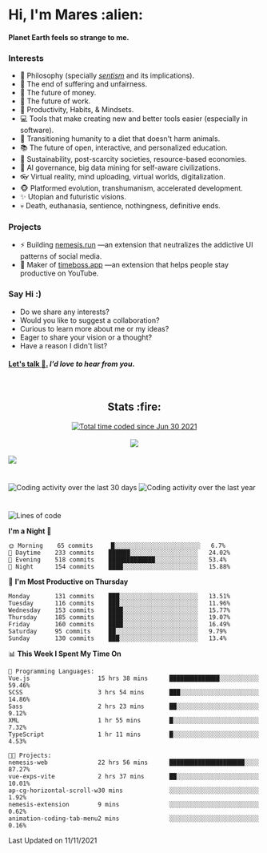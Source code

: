 <h1>Hi, I'm Mares :alien:</h1>

#### Planet Earth feels so strange to me.

### **Interests**

- 🌊 Philosophy (specially [_sentism_][sentismmedium] and its implications).
- 🎯 The end of suffering and unfairness.
- 💸 The future of money.
- 💼 The future of work.
- 🧠 Productivity, Habits, & Mindsets.
- 💻 Tools that make creating new and better tools easier (especially in software).
- 🥗 Transitioning humanity to a diet that doesn't harm animals.
- 📚 The future of open, interactive, and personalized education.
- 🌱 Sustainability, post-scarcity societies, resource-based economies.
- 🤖 AI governance, big data mining for self-aware civilizations.
- 👓 Virtual reality, mind uploading, virtual worlds, digitalization.
- 🐵 Platformed evolution, transhumanism, accelerated development.
- ✨ Utopian and futuristic visions.
- 💀 Death, euthanasia, sentience, nothingness, definitive ends.


### **Projects**

- ⚡ Building [nemesis.run](https://nemesis.run) —an extension that neutralizes the addictive UI patterns of social media.
- 💎 Maker of [timeboss.app](https://timeboss.app) —an extension that helps people stay productive on YouTube.


### **Say Hi :)**

- Do we share any interests?
- Would you like to suggest a collaboration?
- Curious to learn more about me or my ideas?
- Eager to share your vision or a thought?
- Have a reason I didn't list?

#### [Let's talk :wave:.](mailto:mareszhar@gmail.com) _I'd love to hear from you_.

[sentismmedium]: https://medium.com/@mareszhar/born-a-prisoner-a-reflection-about-life-its-struggles-and-a-plan-to-escape-d8566ce9b026

<br>

<h2 align="center">Stats :fire:</h2>

<div align="center">
  <a href="https://wakatime.com/@cfdc0e0d-4860-4b62-9ff0-cb659185525e">
    <img src="https://wakatime.com/badge/user/cfdc0e0d-4860-4b62-9ff0-cb659185525e.svg" alt="Total time coded since Jun 30 2021" />
  </a>
</div>

<br>

<div align="center">
  <img src="https://github-readme-streak-stats.herokuapp.com?user=mareszhar&theme=black-ice&hide_border=true&stroke=FFFFFF15&ring=DF8FFE&fire=DF8FFE&currStreakLabel=DF8FFE&background=1A232A&currStreakNum=86FFAB&dates=B1AAB3FF">
</div>

<!-- Add or remove this: &dates=B1AAB3FF at the end of the streak stats URL if they get bugged and aren't updating -->

<br>

<img src="https://activity-graph.herokuapp.com/graph?username=mareszhar&theme=nord&bg_color=00000000&color=979797&line=DF8FFE&point=00000000&area=true&hide_border=true">

<br>

<h1></h1>

<img src="https://wakatime.com/share/@mares/5df0ff02-9c79-41b4-b540-51dc9c65a57b.svg" alt="Coding activity over the last 30 days" />
<img src="https://wakatime.com/share/@mares/ea89ba71-f374-40af-930c-e0655909fe37.svg" alt="Coding activity over the last year" />

<h1></h1>

<!--START_SECTION:waka-->
![Lines of code](https://img.shields.io/badge/From%20Hello%20World%20I%27ve%20Written-162250%20lines%20of%20code-blue)

**I'm a Night 🦉** 

```text
🌞 Morning    65 commits     █░░░░░░░░░░░░░░░░░░░░░░░░   6.7% 
🌆 Daytime    233 commits    ██████░░░░░░░░░░░░░░░░░░░   24.02% 
🌃 Evening    518 commits    █████████████░░░░░░░░░░░░   53.4% 
🌙 Night      154 commits    ████░░░░░░░░░░░░░░░░░░░░░   15.88%

```
📅 **I'm Most Productive on Thursday** 

```text
Monday       131 commits    ███░░░░░░░░░░░░░░░░░░░░░░   13.51% 
Tuesday      116 commits    ███░░░░░░░░░░░░░░░░░░░░░░   11.96% 
Wednesday    153 commits    ████░░░░░░░░░░░░░░░░░░░░░   15.77% 
Thursday     185 commits    ████░░░░░░░░░░░░░░░░░░░░░   19.07% 
Friday       160 commits    ████░░░░░░░░░░░░░░░░░░░░░   16.49% 
Saturday     95 commits     ██░░░░░░░░░░░░░░░░░░░░░░░   9.79% 
Sunday       130 commits    ███░░░░░░░░░░░░░░░░░░░░░░   13.4%

```


📊 **This Week I Spent My Time On** 

```text
💬 Programming Languages: 
Vue.js                   15 hrs 38 mins      ██████████████░░░░░░░░░░░   59.46% 
SCSS                     3 hrs 54 mins       ███░░░░░░░░░░░░░░░░░░░░░░   14.86% 
Sass                     2 hrs 23 mins       ██░░░░░░░░░░░░░░░░░░░░░░░   9.12% 
XML                      1 hr 55 mins        █░░░░░░░░░░░░░░░░░░░░░░░░   7.32% 
TypeScript               1 hr 11 mins        █░░░░░░░░░░░░░░░░░░░░░░░░   4.53%

🐱‍💻 Projects: 
nemesis-web              22 hrs 56 mins      █████████████████████░░░░   87.27% 
vue-exps-vite            2 hrs 37 mins       ██░░░░░░░░░░░░░░░░░░░░░░░   10.01% 
ap-cg-horizontal-scroll-w30 mins             ░░░░░░░░░░░░░░░░░░░░░░░░░   1.92% 
nemesis-extension        9 mins              ░░░░░░░░░░░░░░░░░░░░░░░░░   0.62% 
animation-coding-tab-menu2 mins              ░░░░░░░░░░░░░░░░░░░░░░░░░   0.16%

```


 Last Updated on 11/11/2021
<!--END_SECTION:waka-->
